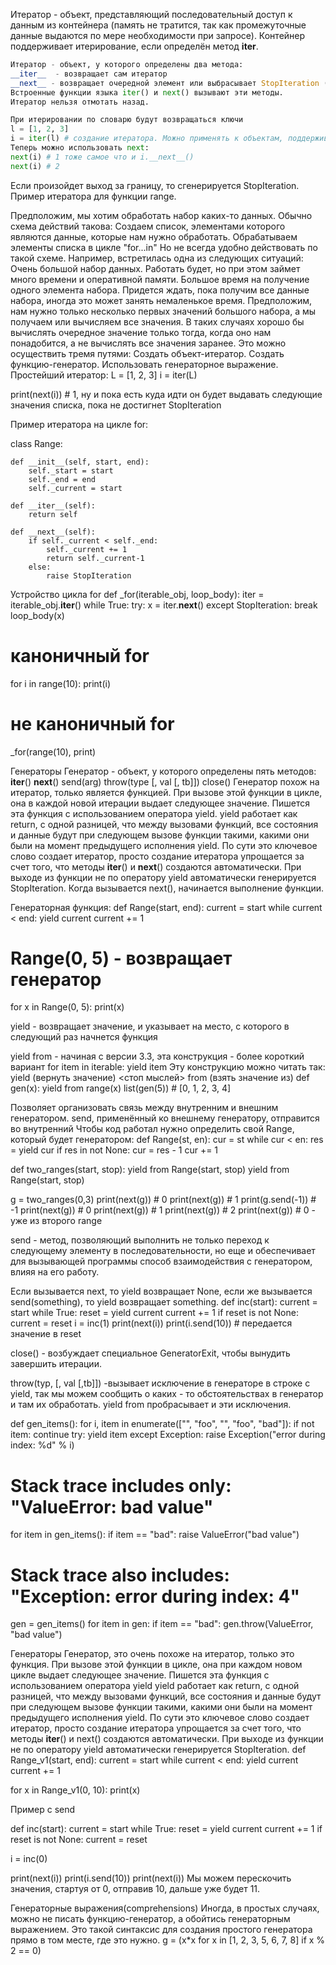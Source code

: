 Итератор - объект, представляющий последовательный доступ к данным из контейнера (память не тратится, так как промежуточные данные выдаются по мере необходимости при запросе).  Контейнер поддерживает итерирование, если определён метод __iter__. 

```python
Итератор - объект, у которого определены два метода:
__iter__  - возвращает сам итератор
__next__ - возвращает очередной элемент или выбрасывает StopIteration (если элементы закончились)
Встроенные функции языка iter() и next() вызывают эти методы.
Итератор нельзя отмотать назад.
```
```python
При итерировании по словарю будут возвращаться ключи
l = [1, 2, 3]
i = iter(l) # создание итератора. Можно применять к объектам, поддерживающим интерфейс итератора. iter(l) тоже самое что и l.__iter__().
Теперь можно использовать next:
next(i) # 1 тоже самое что и i.__next__() 
next(i) # 2
```


Если произойдет выход за границу, то сгенерируется StopIteration.
Пример итератора для функции range.


Предположим, мы хотим обработать набор каких-то данных. Обычно схема действий такова:
Создаем список, элементами которого являются данные, которые нам нужно обработать.
Обрабатываем элементы списка в цикле "for...in"
Но не всегда удобно действовать по такой схеме. Например, встретилась одна из следующих ситуаций:
Очень большой набор данных. Работать будет, но при этом займет много времени и оперативной памяти.
Большое время на получение одного элемента набора. Придется ждать, пока получим все данные набора, иногда это может занять немаленькое время. Предположим, нам нужно только несколько первых значений большого набора, а мы получаем или вычисляем все значения.
В таких случаях хорошо бы вычислять очередное значение только тогда, когда оно нам понадобится, а не вычислять все значения заранее. Это можно осуществить тремя путями:
Создать объект-итератор.
Создать функцию-генератор.
Использовать генераторное выражение.
Простейший итератор:
L = [1, 2, 3]
i = iter(L)

print(next(i)) # 1, ну и пока есть куда идти он будет выдавать следующие значения списка, пока не достигнет StopIteration

Пример итератора на цикле for: 

class Range:

    def __init__(self, start, end):
        self._start = start
        self._end = end
        self._current = start

    def __iter__(self):
        return self

    def __next__(self):
        if self._current < self._end:
            self._current += 1
            return self._current-1
        else:
            raise StopIteration


Устройство цикла for
def _for(iterable_obj, loop_body):
    iter = iterable_obj.__iter__()
    while True:
        try:
            x = iter.__next__()
        except StopIteration:
            break
    loop_body(x)


# каноничный for
for i in range(10):
    print(i)


# не каноничный for
_for(range(10), print)


Генераторы
Генератор - объект, у которого определены пять методов:
__iter__()
__next__()
send(arg)
throw(type [, val [, tb]])
close()
Генератор похож на итератор, только является функцией. При вызове этой функции в цикле, она в каждой новой итерации выдает следующее значение. Пишется эта функция с использованием оператора yield.
yield работает как return, с одной разницей, что между вызовами функций, все состояния и данные будут при следующем вызове функции такими, какими они были на момент предыдущего исполнения yield.
По сути это ключевое слово создает итератор, просто создание итератора упрощается за счет того, что методы __iter__() и __next__() создаются автоматически. При выходе из функции не по оператору yield автоматически генерируется StopIteration. Когда вызывается next(), начинается выполнение функции.


Генераторная функция:
def Range(start, end):
    current = start
    while current < end:
        yield current
        current += 1
# Range(0, 5)  - возвращает генератор
for x in Range(0, 5): 
    print(x)



yield - возвращает значение, и указывает на место, с которого в следующий раз начнется функция


yield from <expr> - начиная с версии 3.3, эта конструкция - более короткий вариант for item in iterable: yield item
Эту конструкцию можно читать так: yield (вернуть значение) <стоп мыслей> from (взять значение из) <expr>
def gen(x):
    yield from range(x)
list(gen(5)) # [0, 1, 2, 3, 4]



Позволяет организовать связь между внутренним и внешним генератором.
send, применённый ко внешнему генератору, отправится во внутренний
Чтобы код работал нужно определить свой Range, который будет генератором:
def Range(st, en):
	cur = st
	while cur < en:
		res = yield cur
		if res in not None:
			cur = res - 1
		cur += 1

	


def two_ranges(start, stop):
   yield from Range(start, stop)
   yield from Range(start, stop)



g = two_ranges(0,3)
print(next(g)) # 0
print(next(g)) # 1
print(g.send(-1)) # -1
print(next(g)) # 0
print(next(g)) # 1
print(next(g)) # 2
print(next(g)) # 0 - уже из второго range



send - метод, позволяющий выполнить не только переход к следующему элементу в последовательности, но еще и обеспечивает для вызывающей программы способ взаимодействия с генератором, влияя на его работу.


Если вызывается next, то yield возвращает None, если же вызывается send(something),
то yield возвращает something.
def inc(start):
    current = start
    while True:
        reset = yield current
        current += 1
        if reset is not None:
            current = reset
i = inc(1)
print(next(i))
print(i.send(10)) # передается значение в reset





close() - возбуждает специальное GeneratorExit, чтобы вынудить завершить итерации.


throw(typ, [, val [,tb]]) -вызывает исключение в генераторе в строке с yield, так мы можем сообщить о каких - то обстоятельствах в генератор и там их обработать.
yield from пробрасывает и эти исключения.


def gen_items():
    for i, item in enumerate(["", "foo", "", "foo", "bad"]):
        if not item:
            continue
        try:
            yield item
        except Exception:
            raise Exception("error during index: %d" % i)



# Stack trace includes only: "ValueError: bad value"
for item in gen_items():
    if item == "bad":
        raise ValueError("bad value")



# Stack trace also includes: "Exception: error during index: 4"
gen = gen_items()
for item in gen:
    if item == "bad":
        gen.throw(ValueError, "bad value")



Генераторы
Генератор, это очень похоже на итератор, только это функция. При вызове этой функции в цикле, она при каждом новом цикле выдает следующее значение. Пишется эта функция с использованием оператора yield
yield работает как return, с одной разницей, что между вызовами функций, все состояния и данные будут при следующем вызове функции такими, какими они были на момент предыдущего исполнения yield.
По сути это ключевое слово создает итератор, просто создание итератора упрощается за счет того, что методы __iter__() и next() создаются автоматически. При выходе из функции не по оператору yield автоматически генерируется StopIteration.
def Range_v1(start, end):
    current = start
    while current < end:
        yield current
        current += 1

for x in Range_v1(0, 10):
    print(x)

Пример  с send

def inc(start):
    current = start
    while True:
        reset = yield current
        current += 1
        if reset is not None:
            current = reset

i = inc(0)

print(next(i))
print(i.send(10))
print(next(i))
Мы можем перескочить значения, стартуя от 0, отправив 10, дальше уже будет 11. 

Генераторные выражения(comprehensions)
Иногда, в простых случаях, можно не писать функцию-генератор, а обойтись генераторным выражением. Это такой синтаксис для создания простого генератора прямо в том месте, где это нужно.
g = (x*x for x in [1, 2, 3, 5, 6, 7, 8] if x % 2 == 0)
